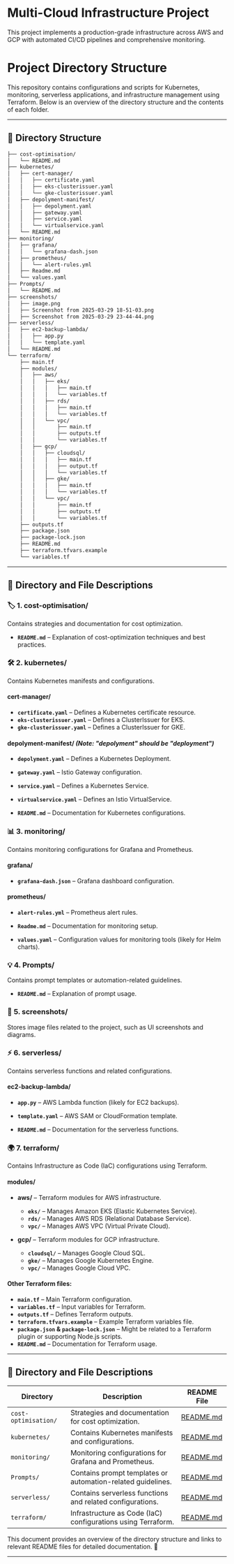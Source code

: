# Multi-Cloud Infrastructure Project

This project implements a production-grade infrastructure across AWS and GCP with automated CI/CD pipelines and comprehensive monitoring.


# Project Directory Structure

This repository contains configurations and scripts for Kubernetes, monitoring, serverless applications, and infrastructure management using Terraform. Below is an overview of the directory structure and the contents of each folder.

---

## 📂 **Directory Structure**

```bash
├── cost-optimisation/
│   └── README.md
├── kubernetes/
│   ├── cert-manager/
│   │   ├── certificate.yaml
│   │   ├── eks-clusterissuer.yaml
│   │   └── gke-clusterissuer.yaml
│   ├── depolyment-manifest/
│   │   ├── depolyment.yaml
│   │   ├── gateway.yaml
│   │   ├── service.yaml
│   │   └── virtualservice.yaml
│   └── README.md
├── monitoring/
│   ├── grafana/
│   │   └── grafana-dash.json
│   ├── prometheus/
│   │   └── alert-rules.yml
│   ├── Readme.md
│   └── values.yaml
├── Prompts/
│   └── README.md
├── screenshots/
│   ├── image.png
│   ├── Screenshot from 2025-03-29 18-51-03.png
│   ├── Screenshot from 2025-03-29 23-44-44.png
├── serverless/
│   ├── ec2-backup-lambda/
│   │   ├── app.py
│   │   └── template.yaml
│   └── README.md
└── terraform/
    ├── main.tf
    ├── modules/
    │   ├── aws/
    │   │   ├── eks/
    │   │   │   ├── main.tf
    │   │   │   └── variables.tf
    │   │   ├── rds/
    │   │   │   ├── main.tf
    │   │   │   └── variables.tf
    │   │   └── vpc/
    │   │       ├── main.tf
    │   │       ├── outputs.tf
    │   │       └── variables.tf
    │   ├── gcp/
    │   │   ├── cloudsql/
    │   │   │   ├── main.tf
    │   │   │   ├── output.tf
    │   │   │   └── variables.tf
    │   │   ├── gke/
    │   │   │   ├── main.tf
    │   │   │   └── variables.tf
    │   │   └── vpc/
    │   │       ├── main.tf
    │   │       ├── outputs.tf
    │   │       └── variables.tf
    ├── outputs.tf
    ├── package.json
    ├── package-lock.json
    ├── README.md
    ├── terraform.tfvars.example
    └── variables.tf
```

---

## 📁 **Directory and File Descriptions**

### 🏷️ **1. cost-optimisation/**
Contains strategies and documentation for cost optimization.
- **`README.md`** – Explanation of cost-optimization techniques and best practices.

### 🛠️ **2. kubernetes/**
Contains Kubernetes manifests and configurations.

#### **cert-manager/**
- **`certificate.yaml`** – Defines a Kubernetes certificate resource.
- **`eks-clusterissuer.yaml`** – Defines a ClusterIssuer for EKS.
- **`gke-clusterissuer.yaml`** – Defines a ClusterIssuer for GKE.

#### **depolyment-manifest/** *(Note: "depolyment" should be "deployment")*
- **`depolyment.yaml`** – Defines a Kubernetes Deployment.
- **`gateway.yaml`** – Istio Gateway configuration.
- **`service.yaml`** – Defines a Kubernetes Service.
- **`virtualservice.yaml`** – Defines an Istio VirtualService.

- **`README.md`** – Documentation for Kubernetes configurations.

### 📊 **3. monitoring/**
Contains monitoring configurations for Grafana and Prometheus.

#### **grafana/**
- **`grafana-dash.json`** – Grafana dashboard configuration.

#### **prometheus/**
- **`alert-rules.yml`** – Prometheus alert rules.

- **`Readme.md`** – Documentation for monitoring setup.
- **`values.yaml`** – Configuration values for monitoring tools (likely for Helm charts).

### 💡 **4. Prompts/**
Contains prompt templates or automation-related guidelines.
- **`README.md`** – Explanation of prompt usage.

### 📸 **5. screenshots/**
Stores image files related to the project, such as UI screenshots and diagrams.

### ⚡ **6. serverless/**
Contains serverless functions and related configurations.

#### **ec2-backup-lambda/**
- **`app.py`** – AWS Lambda function (likely for EC2 backups).
- **`template.yaml`** – AWS SAM or CloudFormation template.

- **`README.md`** – Documentation for the serverless functions.

### 🌍 **7. terraform/**
Contains Infrastructure as Code (IaC) configurations using Terraform.

#### **modules/**
- **aws/** – Terraform modules for AWS infrastructure.
  - **`eks/`** – Manages Amazon EKS (Elastic Kubernetes Service).
  - **`rds/`** – Manages AWS RDS (Relational Database Service).
  - **`vpc/`** – Manages AWS VPC (Virtual Private Cloud).

- **gcp/** – Terraform modules for GCP infrastructure.
  - **`cloudsql/`** – Manages Google Cloud SQL.
  - **`gke/`** – Manages Google Kubernetes Engine.
  - **`vpc/`** – Manages Google Cloud VPC.

#### Other Terraform files:
- **`main.tf`** – Main Terraform configuration.
- **`variables.tf`** – Input variables for Terraform.
- **`outputs.tf`** – Defines Terraform outputs.
- **`terraform.tfvars.example`** – Example Terraform variables file.
- **`package.json` & `package-lock.json`** – Might be related to a Terraform plugin or supporting Node.js scripts.
- **`README.md`** – Documentation for Terraform usage.

---

## 📁 **Directory and File Descriptions**

| Directory | Description | README File |
|-----------|-------------|-------------|
| `cost-optimisation/` | Strategies and documentation for cost optimization. | [README.md](cost-optimisation/README.md) |
| `kubernetes/` | Contains Kubernetes manifests and configurations. | [README.md](kubernetes/README.md) |
| `monitoring/` | Monitoring configurations for Grafana and Prometheus. | [README.md](monitoring/README.md) |
| `Prompts/` | Contains prompt templates or automation-related guidelines. | [README.md](Prompts/README.md) |
| `serverless/` | Contains serverless functions and related configurations. | [README.md](serverless/README.md) |
| `terraform/` | Infrastructure as Code (IaC) configurations using Terraform. | [README.md](terraform/README.md) |



This document provides an overview of the directory structure and links to relevant README files for detailed documentation. 🚀


---
